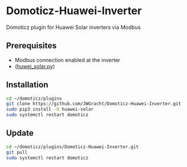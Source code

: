 # Domoticz-Huawei-Inverter
Domoticz plugin for Huawei Solar inverters via Modbus

## Prerequisites
- Modbus connection enabled at the inverter
- ([huwei_solar.py](https://github.com/wlcrs/huawei-solar-lib))

## Installation
```bash
cd ~/domoticz/plugins
git clone https://github.com/JWGracht/Domoticz-Huawei-Inverter.git
sudo pip3 install -U huawei-solar
sudo systemctl restart domoticz
```

## Update
```bash
cd ~/domoticz/plugins/Domoticz-Huawei-Inverter.git
git pull
sudo systemctl restart domoticz
```
